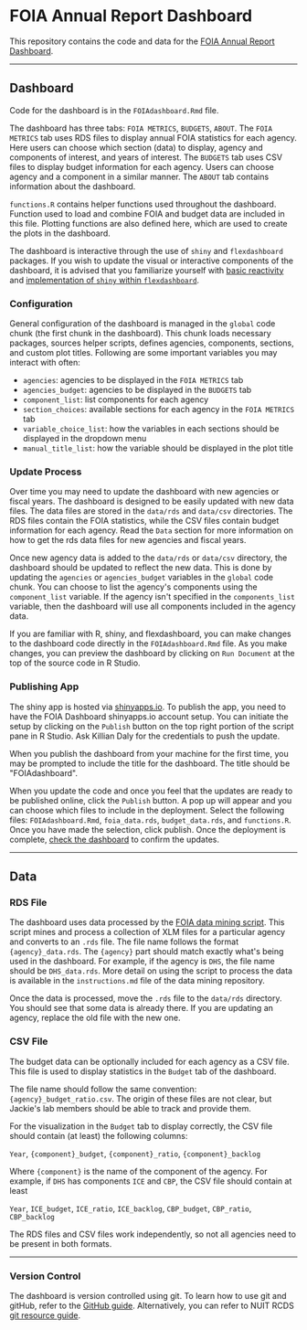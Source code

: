 # FOIA Annual Report Dashboard

This repository contains the code and data for the [FOIA Annual Report Dashboard](https://deportationresearch.shinyapps.io/FOIAdashboard/).

---

## Dashboard

Code for the dashboard is in the `FOIAdashboard.Rmd` file.

The dashboard has three tabs: `FOIA METRICS`, `BUDGETS`, `ABOUT`. The `FOIA METRICS` tab uses  RDS files to display annual FOIA statistics for each agency. Here users can choose which section (data) to display, agency and components of interest, and years of interest. The `BUDGETS` tab uses CSV files to display budget information for each agency. Users can choose agency and a component in a similar manner. The `ABOUT` tab contains information about the dashboard.

`functions.R` contains helper functions used throughout the dashboard. Function used to load and combine FOIA and budget data are included in this file. Plotting functions are also defined here, which are used to create the plots in the dashboard.

The dashboard is interactive through the use of `shiny` and `flexdashboard` packages. If you wish to update the visual or interactive components of the dashboard, it is advised that you familiarize yourself with [basic reactivity](https://mastering-shiny.org/basic-reactivity.html) and [implementation of `shiny` within `flexdashboard`](https://pkgs.rstudio.com/flexdashboard/articles/shiny.html).

### Configuration

General configuration of the dashboard is managed in the `global` code chunk (the first chunk in the dashboard). This chunk loads necessary packages, sources helper scripts, defines agencies, components, sections, and custom plot titles. Following are some important variables you may interact with often:

-   `agencies`: agencies to be displayed in the `FOIA METRICS` tab
-   `agencies_budget`: agencies to be displayed in the `BUDGETS` tab
-   `component_list`: list components for each agency
-   `section_choices`: available sections for each agency in the `FOIA METRICS` tab
-   `variable_choice_list`: how the variables in each sections should be displayed in the dropdown menu
-   `manual_title_list`: how the variable should be displayed in the plot title

### Update Process

Over time you may need to update the dashboard with new agencies or fiscal years. The dashboard is designed to be easily updated with new data files. The data files are stored in the `data/rds` and `data/csv` directories. The RDS files contain the FOIA statistics, while the CSV files contain budget information for each agency. Read the `Data` section for more information on how to get the rds data files for new agencies and fiscal years.

Once new agency data is added to the `data/rds` or `data/csv` directory, the dashboard should be updated to reflect the new data. This is done by updating the `agencies` or `agencies_budget` variables in the `global` code chunk. You can choose to list the agency's components using the `component_list` variable. If the agency isn't specified in the `components_list` variable, then the dashboard will use all components included in the agency data.

If you are familiar with R, shiny, and flexdashboard, you can make changes to the dashboard code directly in the `FOIAdashboard.Rmd` file. As you make changes, you can preview the dashboard by clicking on `Run Document` at the top of the source code in R Studio.

### Publishing App

The shiny app is hosted via [shinyapps.io](https://www.shinyapps.io/). To publish the app, you need to have the FOIA Dashboard shinyapps.io account setup. You can initiate the setup by clicking on the `Publish` button on the top right portion of the script pane in R Studio. Ask Killian Daly for the credentials to push the update.

When you publish the dashboard from your machine for the first time, you may be prompted to include the title for the dashboard. The title should be "FOIAdashboard".

When you update the code and once you feel that the updates are ready to be published online, click the `Publish` button. A pop up will appear and you can choose which files to include in the deployment. Select the following files: `FOIAdashboard.Rmd`, `foia_data.rds`, `budget_data.rds`, and `functions.R`. Once you have made the selection, click publish. Once the deployment is complete, [check the dashboard](https://deportationresearch.shinyapps.io/FOIAdashboard/) to confirm the updates.

---

## Data

### RDS File

The dashboard uses data processed by the [FOIA data mining script](https://github.com/rcds-dssv/foia_data_mining). This script mines and process a collection of XLM files for a particular agency and converts to an `.rds` file. The file name follows the format `{agency}_data.rds`. The `{agency}` part should match exactly what's being used in the dashboard. For example, if the agency is `DHS`, the file name should be `DHS_data.rds`. More detail on using the script to process the data is available in the `instructions.md` file of the data mining repository.

Once the data is processed, move the `.rds` file to the `data/rds` directory. You should see that some data is already there. If you are updating an agency, replace the old file with the new one.

### CSV File

The budget data can be optionally included for each agency as a CSV file. This file is used to display statistics in the `Budget` tab of the dashboard.

The file name should follow the same convention: `{agency}_budget_ratio.csv`. The origin of these files are not clear, but Jackie's lab members should be able to track and provide them.

For the visualization in the `Budget` tab to display correctly, the CSV file should contain (at least) the following columns:

`Year`, `{component}_budget`, `{component}_ratio`, `{component}_backlog`

Where `{component}` is the name of the component of the agency. For example, if `DHS` has components `ICE` and `CBP`, the CSV file should contain at least

`Year`, `ICE_budget`, `ICE_ratio`, `ICE_backlog`, `CBP_budget`, `CBP_ratio`, `CBP_backlog`

The RDS files and CSV files work independently, so not all agencies need to be present in both formats.

---

### Version Control

The dashboard is version controlled using git. To learn how to use git and gitHub, refer to the [GitHub guide](https://guides.github.com/activities/hello-world/). Alternatively, you can refer to NUIT RCDS [git resource guide](https://sites.northwestern.edu/researchcomputing/resource-guides/resource-guide-git-and-github/).

